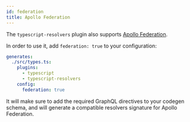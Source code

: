 ```yaml
---
id: federation
title: Apollo Federation
---
```


The `typescript-resolvers` plugin also supports [Apollo Federation](https://apollographql.com/docs/apollo-server/federation/introduction).

In order to use it, add `federation: true` to your configuration:

```yml
generates:
  ./src/types.ts:
    plugins:
      - typescript
      - typescript-resolvers
    config:
      federation: true
```

It will make sure to add the required GraphQL directives to your codegen schema, and will generate a compatible resolvers signature for Apollo Federation.
